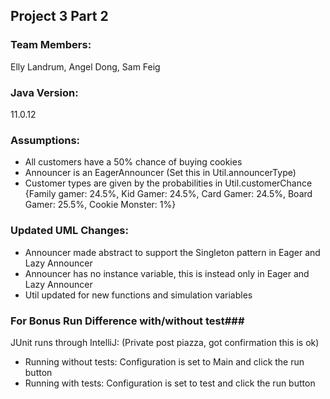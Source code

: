 ## Project 3 Part 2 ##
### Team Members: ### 
Elly Landrum, Angel Dong, Sam Feig

### Java Version: ###
11.0.12
### Assumptions: ###
- All customers have a 50% chance of buying cookies
- Announcer is an EagerAnnouncer (Set this in Util.announcerType)
- Customer types are given by the probabilities in Util.customerChance {Family gamer: 24.5%, Kid Gamer: 24.5%, Card Gamer: 24.5%, Board Gamer: 25.5%, Cookie Monster: 1%}
### Updated UML Changes: ###
- Announcer made abstract to support the Singleton pattern in Eager and Lazy Announcer
- Announcer has no instance variable, this is instead only in Eager and Lazy Announcer
- Util updated for new functions and simulation variables

### For Bonus Run Difference with/without test###
JUnit runs through IntelliJ: (Private post piazza, got confirmation this is ok)
- Running without tests: Configuration is set to Main and click the run button
- Running with tests: Configuration is set to test and click the run button